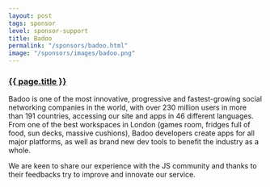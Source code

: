 ```yaml
---
layout: post
tags: sponsor
level: sponsor-support
title: Badoo
permalink: "/sponsors/badoo.html"
image: "/sponsors/images/badoo.png"
---
```


<h3 class="sponsor">
  <a href="{{page.permalink}}">{{ page.title }}</a>
</h3>

Badoo is one of the most innovative, progressive and fastest-growing social networking companies in the world, with over 230 million users in more than 191 countries, accessing our site and apps in 46 different languages. From one of the best workspaces in London (games room, fridges full of food, sun decks, massive cushions), Badoo developers create apps for all major platforms, as well as brand new dev tools to benefit the industry as a whole.

We are keen to share our experience with the JS community and thanks to their feedbacks try to improve and innovate our service.
